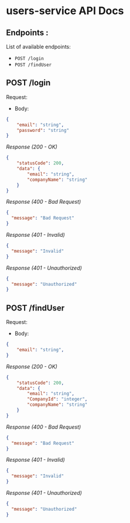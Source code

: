 # users-service API Docs

## Endpoints :

List of available endpoints:
​

- `POST /login`
- `POST /findUser`

## POST /login

Request:
- Body: 
```json
{
    "email": "string",
    "password": "string"
}
```

_Response (200 - OK)_

```json
{
    "statusCode": 200,
    "data": {
        "email": "string",
        "companyName": "string"
    }
}
```

_Response (400 - Bad Request)_
```json
{
  "message": "Bad Request"
}
```

_Response (401 - Invalid)_
```json
{
  "message": "Invalid"
}
```

_Response (401 - Unauthorized)_
```json
{
  "message": "Unauthorized"
}
```

## POST /findUser

Request:
- Body: 
```json
{
    "email": "string",
}
```

_Response (200 - OK)_

```json
{
    "statusCode": 200,
    "data": {
        "email": "string",
        "CompanyId": "integer",
        "companyName": "string"
    }
}
```

_Response (400 - Bad Request)_
```json
{
  "message": "Bad Request"
}
```

_Response (401 - Invalid)_
```json
{
  "message": "Invalid"
}
```

_Response (401 - Unauthorized)_
```json
{
  "message": "Unauthorized"
}
```